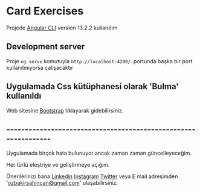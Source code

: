 # Card Exercises

Projede [Angular CLI](https://github.com/angular/angular-cli) version 13.2.2 kullandım

## Development server

Proje `ng serve` komutuyla `http://localhost:4200/`. portunda başka bir port kullanılmıyorsa çalışacaktır


## Uygulamada Css kütüphanesi olarak 'Bulma' kullanıldı

Web sitesine [Bootstrap](https://getbootstrap.com/) tıklayarak gidebilirsiniz.


## ---------------------------------------------------------------
Uygulamada birçok hata bulunuyor ancak zaman zaman güncelleyeceğim.

Her türlü eleştriye ve geliştirmeye açığım. 

Önerilerinizi bana 
[Linkedin](https://www.linkedin.com/in/%C5%9Fahincan-%C3%B6zbak%C4%B1r-19554aa1/)
[Instagram](https://www.instagram.com/sahincanozbakir/)
[Twitter](https://twitter.com/SahincanR)
veya E mail adresimden 'ozbakirsahincan@gmail.com' ulaşabilirsiniz.

